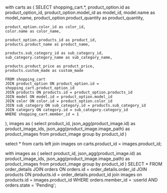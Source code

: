 with carts as (
    SELECT shopping_cart.*, 
    product_option.id as product_option_id,
    product_option.model_id as model_id,
    model.name as model_name,
    product_option.product_quantity as product_quantity,

    product_option.color_id as color_id,
    color.name as color_name,

    product_option.products_id as product_id,
    products.product_name as product_name,

    products.sub_category_id as sub_category_id,
    sub_category.category_name as sub_category_name,

    products.product_price as product_price,
    products.custom_made as custom_made

    FROM shopping_cart
    JOIN product_option ON product_option.id = shopping_cart.product_option_id
    JOIN products ON products.id = product_option.products_id
    JOIN model ON model.id = product_option.model_id
    JOIN color ON color.id = product_option.color_id
    JOIN sub_category ON sub_category.id = products.sub_category_id
    JOIN category ON category.id = sub_category.category_id
    WHERE shopping_cart.member_id = 1
),
images as (
    select product_id, json_agg(product_image.id) as product_image_ids, json_agg(product_image.image_path) as product_images from product_image group by product_id
)

select * from carts left join images on carts.product_id = images.product_id;

with images as (
    select product_id, json_agg(product_image.id) as product_image_ids, json_agg(product_image.image_path) as product_images from product_image group by product_id
)
SELECT *
FROM order_details
JOIN orders ON orders.id = order_details.order_id
JOIN products ON products.id = order_details.product_id
join images on products.id = images.product_id
WHERE orders.member_id = :userId
  AND orders.state = 'Pending';